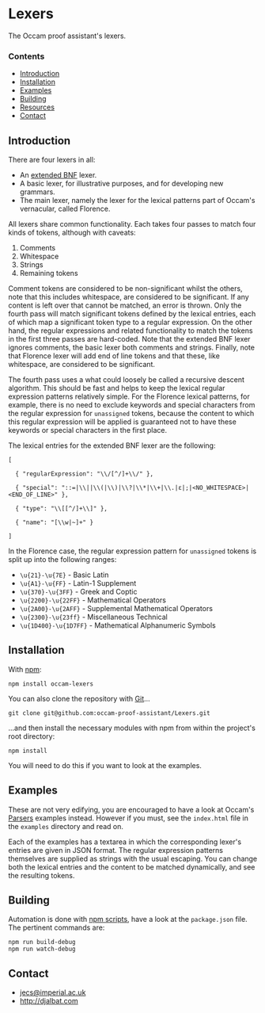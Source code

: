 # Lexers

The Occam proof assistant's lexers.

### Contents

- [Introduction](#introduction)
- [Installation](#installation)
- [Examples](#examples)
- [Building](#building)
- [Resources](#resources)
- [Contact](#contact)

## Introduction

There are four lexers in all:

* An [extended BNF](https://en.wikipedia.org/wiki/Extended_Backus%E2%80%93Naur_form) lexer.
* A basic lexer, for illustrative purposes, and for developing new grammars.
* The main lexer, namely the lexer for the lexical patterns part of Occam's vernacular, called Florence.

All lexers share common functionality. Each takes four passes to match four kinds of tokens, although with caveats:

1. Comments
2. Whitespace
3. Strings
4. Remaining tokens

Comment tokens are considered to be non-significant whilst the others, note that this includes whitespace, are considered to be significant. If any content is left over that cannot be matched, an error is thrown. Only the fourth pass will match significant tokens defined by the lexical entries, each of which map a significant token type to a regular expression. On the other hand, the regular expressions and related functionality to match the tokens in the first three passes are hard-coded. Note that the extended BNF lexer ignores comments, the basic lexer both comments and strings. Finally, note that Florence lexer will add end of line tokens and that these, like whitespace, are considered to be significant.

The fourth pass uses a what could loosely be called a recursive descent algorithm. This should be fast and helps to keep the lexical regular expression patterns relatively simple. For the Florence lexical patterns, for example, there is no need to exclude keywords and special characters from the regular expression for `unassigned` tokens, because the content to which this regular expression will be applied is guaranteed not to have these keywords or special characters in the first place.

The lexical entries for the extended BNF lexer are the following:

    [
    
      { "regularExpression": "\\/[^/]+\\/" },
    
      { "special": "::=|\\||\\(|\\)|\\?|\\*|\\+|\\.|ε|;|<NO_WHITESPACE>|<END_OF_LINE>" },
    
      { "type": "\\[[^/]+\\]" },
    
      { "name": "[\\w|~]+" }
    
    ]
    
In the Florence case, the regular expression pattern for `unassigned` tokens is split up into the following ranges:

* `\u{21}-\u{7E}` - Basic Latin
* `\u{A1}-\u{FF}` - Latin-1 Supplement
* `\u{370}-\u{3FF}` - Greek and Coptic
* `\u{2200}-\u{22FF}` - Mathematical Operators
* `\u{2A00}-\u{2AFF}` - Supplemental Mathematical Operators
* `\u{2300}-\u{23ff}` - Miscellaneous Technical
* `\u{1D400}-\u{1D7FF}` - Mathematical Alphanumeric Symbols

## Installation

With [npm](https://www.npmjs.com/):

    npm install occam-lexers

You can also clone the repository with [Git](https://git-scm.com/)...

    git clone git@github.com:occam-proof-assistant/Lexers.git

...and then install the necessary modules with npm from within the project's root directory:

    npm install

You will need to do this if you want to look at the examples.

## Examples

These are not very edifying, you are encouraged to have a look at Occam's [Parsers](https://github.com/occam-proof-assistant/Parsers) examples instead. However if you must, see the `index.html` file in the `examples` directory and read on.

Each of the examples has a textarea in which the corresponding lexer's entries are given in JSON format. The regular expression patterns themselves are supplied as strings with the usual escaping. You can change both the lexical entries and the content to be matched dynamically, and see the resulting tokens.

## Building

Automation is done with [npm scripts](https://docs.npmjs.com/misc/scripts), have a look at the `package.json` file. The pertinent commands are:

    npm run build-debug
    npm run watch-debug

## Contact

* jecs@imperial.ac.uk
* http://djalbat.com
